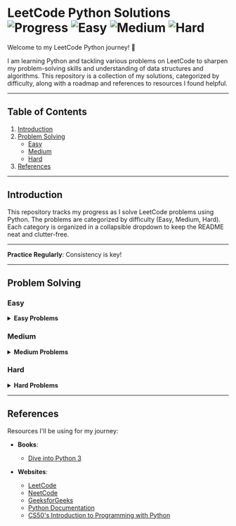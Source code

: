 # LeetCode Python Solutions                        ![Progress](https://img.shields.io/badge/Problems%20Solved-27-brightgreen)    ![Easy](https://img.shields.io/badge/Easy-27-green)    ![Medium](https://img.shields.io/badge/Medium-0-yellow)    ![Hard](https://img.shields.io/badge/Hard-0-red)

Welcome to my LeetCode Python journey! 🚀 

I am learning Python and tackling various problems on LeetCode to sharpen my problem-solving skills and understanding of data structures and algorithms. This repository is a collection of my solutions, categorized by difficulty, along with a roadmap and references to resources I found helpful.

---

## Table of Contents

1. [Introduction](#introduction)
2. [Problem Solving](#problem-solving)
    - [Easy](#easy)
    - [Medium](#medium)
    - [Hard](#hard)
3. [References](#references)

---

## Introduction

This repository tracks my progress as I solve LeetCode problems using Python. The problems are categorized by difficulty (Easy, Medium, Hard). Each category is organized in a collapsible dropdown to keep the README neat and clutter-free.

---

**Practice Regularly**: Consistency is key!  

---

## Problem Solving

<h3 id="easy">Easy</h3>
<details>
<summary><strong>Easy Problems</strong></summary>

| Sl. No | LC No | Problem | Type | LC Link | NC Link | NC List | YouTube | My Solution |
|--------|-------|---------|------|---------|---------|---------|---------|-------------|
| 1 | 1 | Two Sum | Array / HashMap | [LeetCode](https://leetcode.com/problems/two-sum/) | [NeetCode](https://neetcode.io/problems/two-sum) | NC 75 | [YT](https://youtu.be/KLlXCFG5TnA) | [GitHub](./lc_easy/lc_1_two_sum.py) |
| 2 | 20 | Valid Parentheses | Stack / String | [LeetCode](https://leetcode.com/problems/valid-parentheses/) | [NeetCode](https://neetcode.io/problems/valid-parentheses) | NC 75 | [YT](https://youtu.be/WTzjTskDFMg) | [GitHub](./lc_easy/lc_20_valid_parantheses.py) |
| 3 | 21 | Merge Two Sorted Lists | Linked List | [LeetCode](https://leetcode.com/problems/merge-two-sorted-lists/) | [NeetCode](https://neetcode.io/problems/merge-two-sorted-lists) | NC 75 | [YT](https://youtu.be/XIdigk956u0) | [GitHub](./lc_easy/lc_21_merger_two_sorted_list.py) |
| 4 | 26 | Remove Duplicates from Sorted Array | Array / Two Pointers | [LeetCode](https://leetcode.com/problems/remove-duplicates-from-sorted-array/) | [NeetCode](https://neetcode.io/problems/remove-duplicates-from-sorted-array) | NC 75 | [YT](https://youtu.be/DEJAZBq0FDA) | [GitHub](./lc_easy/lc_26_reomve_duplicates_from_sorted_array.py) |
| 5 | 27 | Remove Element | Array / Two Pointers | [LeetCode](https://leetcode.com/problems/remove-element/) | [NeetCode](https://neetcode.io/problems/remove-element) | NC 75 | [YT](https://youtu.be/Pcd1ii9P9ZI) | [GitHub](./lc_easy/lc_27_remove_element.py) |
| 6 | 53 | Maximum Subarray | Array / Kadane’s Algo | [LeetCode](https://leetcode.com/problems/maximum-subarray/) | [NeetCode](https://neetcode.io/problems/maximum-subarray) | NC 75 | [YT](https://youtu.be/5WZl3MMT0Eg) | [GitHub](./lc_easy/lc_53_maximum_subarray.py) |
| 7 | 58 | Length of Last Word | String | [LeetCode](https://leetcode.com/problems/length-of-last-word/) | - | Other | [YT](https://youtu.be/9-YihrClboU) | [GitHub](./lc_easy/lc_58_length_of_last_word.py) |
| 8 | 70 | Climbing Stairs | Dynamic Programming | [LeetCode](https://leetcode.com/problems/climbing-stairs/) | [NeetCode](https://neetcode.io/problems/climbing-stairs) | NC 75 | [YT](https://youtu.be/Y0lT9Fck7qI) | [GitHub](./lc_easy/lc_70_climbing_stairs_dp.py) |
| 9 | 88 | Merge Sorted Array | Array / Two Pointers | [LeetCode](https://leetcode.com/problems/merge-sorted-array/) | [NeetCode](https://neetcode.io/problems/merge-sorted-array) | NC 75 | [YT](https://youtu.be/C4oBXLr3zos) | [GitHub](./lc_easy/lc_88_mergered_sorted_array.py) |
| 10 | 121 | Best Time to Buy and Sell Stock | Array / DP | [LeetCode](https://leetcode.com/problems/best-time-to-buy-and-sell-stock/) | [NeetCode](https://neetcode.io/problems/best-time-to-buy-and-sell-stock) | NC 75 | [YT](https://youtu.be/1pkOgXD63yU) | [GitHub](./lc_easy/lc_121_best_time_to_buy_and_sell_stock.py) |
| 11 | 125 | Valid Palindrome | String / Two Pointers | [LeetCode](https://leetcode.com/problems/valid-palindrome/) | [NeetCode](https://neetcode.io/problems/valid-palindrome) | NC 75 | [YT](https://youtu.be/jJXJ16kPFWg) | [GitHub](./lc_easy/lc_125_valid_palindrome.py) |
| 12 | 1299 | Replace Elements with Greatest on Right | Array | [LeetCode](https://leetcode.com/problems/replace-elements-with-greatest-element-on-right-side/) | - | Other | [YT](https://youtu.be/Zg-SwWxf-r0) | [GitHub](./lc_easy/lc_1299_replace_elements_with_greatest_element_on_right_side.py) |
| 13 | 160 | Intersection of Two Linked Lists | Linked List | [LeetCode](https://leetcode.com/problems/intersection-of-two-linked-lists/) | [NeetCode](https://neetcode.io/problems/intersection-of-two-linked-lists) | NC 150 | [YT](https://youtu.be/D0X0BONOQhI) | [GitHub](./lc_easy/lc_160_intersection_of_two_linked_lists.py) |
| 14 | 167 | Two Sum II (Sorted) | Array / Two Pointers | [LeetCode](https://leetcode.com/problems/two-sum-ii-input-array-is-sorted/) | [NeetCode](https://neetcode.io/problems/two-sum-ii-input-array-is-sorted) | NC 150 | [YT](https://youtu.be/cQ1Oz4ckceM) | [GitHub](./lc_easy/lc_167_two_sum_II.py) |
| 15 | 169 | Majority Element | Array / HashMap | [LeetCode](https://leetcode.com/problems/majority-element/) | [NeetCode](https://neetcode.io/problems/majority-element) | NC 75 | [YT](https://youtu.be/7pnhv842keE) | [GitHub](./lc_easy/lc_169_majority_element.py) |
| 16 | 198 | House Robber | Dynamic Programming | [LeetCode](https://leetcode.com/problems/house-robber/) | [NeetCode](https://neetcode.io/problems/house-robber) | NC 75 | [YT](https://youtu.be/73r3KWiEvyk) | [GitHub](./lc_easy/lc_198_house_robber.py) |
| 17 | 203 | Remove Linked List Elements | Linked List | [LeetCode](https://leetcode.com/problems/remove-linked-list-elements/) | - | Other | [YT](https://youtu.be/UzKLlLqL2D0) | [GitHub](./lc_easy/lc_203_remove_linked_list_elements.py) |
| 18 | 217 | Contains Duplicate | Array / HashSet | [LeetCode](https://leetcode.com/problems/contains-duplicate/) | [NeetCode](https://neetcode.io/problems/contains-duplicate) | NC 75 | [YT](https://youtu.be/3OamzN90kPg) | [GitHub](./lc_easy/lc_217_contains_duplicate.py) |
| 19 | 242 | Valid Anagram | String / HashMap | [LeetCode](https://leetcode.com/problems/valid-anagram/) | [NeetCode](https://neetcode.io/problems/valid-anagram) | NC 75 | [YT](https://youtu.be/9UtInBqnCgA) | [GitHub](./lc_easy/lc_242_valid_anagram.py) |
| 20 | 290 | Word Pattern | HashMap / String | [LeetCode](https://leetcode.com/problems/word-pattern/) | - | Other | [YT](https://youtu.be/Wibk0IfjfaI) | [GitHub](./lc_easy/lc_290_word_pattern.py) |
| 21 | 344 | Reverse String | String / Two Pointers | [LeetCode](https://leetcode.com/problems/reverse-string/) | - | Other | [YT](https://youtu.be/WK0huQvYNEA) | [GitHub](./lc_easy/lc_344_reverse_string.py) |
| 22 | 350 | Intersection of Two Arrays II | Array / HashMap | [LeetCode](https://leetcode.com/problems/intersection-of-two-arrays-ii/) | - | Other | [YT](https://youtu.be/D3I_Oa0rW9M) | [GitHub](./lc_easy/lc_350_intersection_of_two_arrays_II.py) |
| 23 | 367 | Valid Perfect Square | Math / Binary Search | [LeetCode](https://leetcode.com/problems/valid-perfect-square/) | - | Other | [YT](https://youtu.be/zdMhGxRWutQ) | [GitHub](./lc_easy/lc_367_valid_perfect_square.py) |
| 24 | 374 | Guess Number Higher or Lower | Binary Search | [LeetCode](https://leetcode.com/problems/guess-number-higher-or-lower/) | - | Other | [YT](https://youtu.be/xW4QsTtaCa4) | [GitHub](./lc_easy/lc_374_guess_number_higher_or_lower.py) |
| 25 | 389 | Find the Difference | String / Hash | [LeetCode](https://leetcode.com/problems/find-the-difference/) | - | Other | [YT](https://youtu.be/BBZ2VNJ0QkU) | [GitHub](./lc_easy/lc_389_find_the_difference.py) |
| 26 | 412 | Fizz Buzz | Math / Simulation | [LeetCode](https://leetcode.com/problems/fizz-buzz/) | - | Other | [YT](https://youtu.be/QdVrY3stDD4) | [GitHub](./lc_easy/lc_412_fizz_buzz.py) |
| 27 | 977 | Squares of a Sorted Array | Array / Two Pointers | [LeetCode](https://leetcode.com/problems/squares-of-a-sorted-array/) | [NeetCode](https://neetcode.io/problems/squares-of-a-sorted-array) | NC 75 | [YT](https://youtu.be/6Ybt1f9UgJM) | [GitHub](./lc_easy/lc_977_square_of_a_sorted_array.py) |

</details>


<h3 id="medium">Medium</h3>
<details>
<summary><strong>Medium Problems</strong></summary>

*Coming soon...*

</details>

<h3 id="hard">Hard</h3>
<details>
<summary><strong>Hard Problems</strong></summary>

*Coming soon...*

</details>

---

## References

Resources I'll be using for my journey:

- **Books**:
  - [Dive into Python 3](https://github.com/meenakshi-sethi/Leetcode_Python/blob/7154c28c27b8e6061ba4f1001e3a6f0de9fc5d09/Dive%20into%20Python%203.pdf)

- **Websites**:
  - [LeetCode](https://leetcode.com/)  
  - [NeetCode](https://neetcode.io/)  
  - [GeeksforGeeks](https://www.geeksforgeeks.org/)  
  - [Python Documentation](https://docs.python.org/3/)  
  - [CS50's Introduction to Programming with Python](https://www.edx.org/learn/python/harvard-university-cs50-s-introduction-to-programming-with-python)

